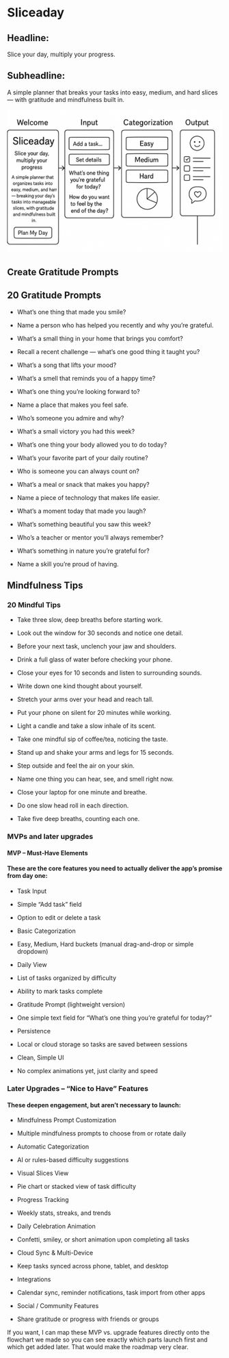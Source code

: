 # Sliceaday 


## Headline:
Slice your day, multiply your progress.

## Subheadline:
A simple planner that breaks your tasks into easy, medium, and hard slices — with gratitude and mindfulness built in.

![Alt text](task_management_flowchart.png "a title")


## Create Gratitude Prompts

## 20 Gratitude Prompts
* What’s one thing that made you smile?


* Name a person who has helped you recently and why you’re grateful.


* What’s a small thing in your home that brings you comfort?


* Recall a recent challenge — what’s one good thing it taught you?


* What’s a song that lifts your mood?


* What’s a smell that reminds you of a happy time?


* What’s one thing you’re looking forward to?


* Name a place that makes you feel safe.


* Who’s someone you admire and why?


* What’s a small victory you had this week?


* What’s one thing your body allowed you to do today?


* What’s your favorite part of your daily routine?


* Who is someone you can always count on?


* What’s a meal or snack that makes you happy?


* Name a piece of technology that makes life easier.


* What’s a moment today that made you laugh?


* What’s something beautiful you saw this week?

* Who’s a teacher or mentor you’ll always remember?


* What’s something in nature you’re grateful for?


* Name a skill you’re proud of having.

## Mindfulness Tips

### 20 Mindful Tips
* Take three slow, deep breaths before starting work.


* Look out the window for 30 seconds and notice one detail.


* Before your next task, unclench your jaw and shoulders.


* Drink a full glass of water before checking your phone.


* Close your eyes for 10 seconds and listen to surrounding sounds.


* Write down one kind thought about yourself.


* Stretch your arms over your head and reach tall.


* Put your phone on silent for 20 minutes while working.


* Light a candle and take a slow inhale of its scent.


* Take one mindful sip of coffee/tea, noticing the taste.


* Stand up and shake your arms and legs for 15 seconds.


* Step outside and feel the air on your skin.


* Name one thing you can hear, see, and smell right now.


* Close your laptop for one minute and breathe.


* Do one slow head roll in each direction.


* Take five deep breaths, counting each one.

### MVPs and later upgrades


#### MVP – Must-Have Elements
#### These are the core features you need to actually deliver the app’s promise from day one:
* Task Input


* Simple “Add task” field


* Option to edit or delete a task


* Basic Categorization


* Easy, Medium, Hard buckets (manual drag-and-drop or simple dropdown)


* Daily View


* List of tasks organized by difficulty


* Ability to mark tasks complete


* Gratitude Prompt (lightweight version)


* One simple text field for “What’s one thing you’re grateful for today?”


* Persistence


* Local or cloud storage so tasks are saved between sessions


* Clean, Simple UI


* No complex animations yet, just clarity and speed



### Later Upgrades – “Nice to Have” Features
#### These deepen engagement, but aren’t necessary to launch:
* Mindfulness Prompt Customization


* Multiple mindfulness prompts to choose from or rotate daily


* Automatic Categorization


* AI or rules-based difficulty suggestions


* Visual Slices View


* Pie chart or stacked view of task difficulty


* Progress Tracking


* Weekly stats, streaks, and trends


* Daily Celebration Animation


* Confetti, smiley, or short animation upon completing all tasks


* Cloud Sync & Multi-Device


* Keep tasks synced across phone, tablet, and desktop


* Integrations


* Calendar sync, reminder notifications, task import from other apps


* Social / Community Features


* Share gratitude or progress with friends or groups



If you want, I can map these MVP vs. upgrade features directly onto the flowchart we made so you can see exactly which parts launch first and which get added later. That would make the roadmap very clear.



